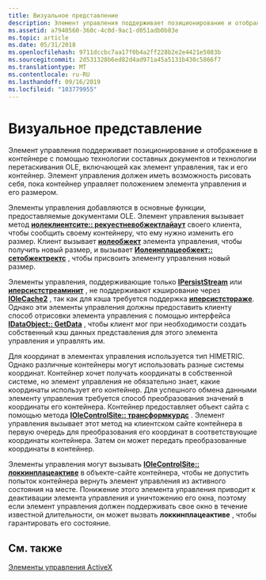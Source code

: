 ```yaml
---
title: Визуальное представление
description: Элемент управления поддерживает позиционирование и отображение в контейнере с помощью технологии составных документов и технологии перетаскивания OLE, включающей как элемент управления, так и его контейнер.
ms.assetid: a7940560-360c-4c0d-9ac1-d051adb0b83e
ms.topic: article
ms.date: 05/31/2018
ms.openlocfilehash: 9711dccbc7aa17f0b4a2ff228b2e2e4421e5083b
ms.sourcegitcommit: 2d531328b6ed82d4ad971a45a5131b430c5866f7
ms.translationtype: MT
ms.contentlocale: ru-RU
ms.lasthandoff: 09/16/2019
ms.locfileid: "103779955"
---
```

# <a name="visual-representation"></a>Визуальное представление

Элемент управления поддерживает позиционирование и отображение в контейнере с помощью технологии составных документов и технологии перетаскивания OLE, включающей как элемент управления, так и его контейнер. Элемент управления должен иметь возможность рисовать себя, пока контейнер управляет положением элемента управления и его размером.

Элементы управления добавляются в основные функции, предоставляемые документами OLE. Элемент управления вызывает метод [**иолеклиентсите:: рекуестневобжектлайаут**](/windows/desktop/api/OleIdl/nf-oleidl-ioleclientsite-requestnewobjectlayout) своего клиента, чтобы сообщить своему контейнеру, что ему нужно изменить его размер. Клиент вызывает [**иолеобжект**](/windows/desktop/api/OleIdl/nf-oleidl-ioleobject-getextent) элемента управления, чтобы получить новый размер, и вызывает [**Иолеинплацеобжект:: сетобжектректс**](/windows/desktop/api/OleIdl/nf-oleidl-ioleinplaceobject-setobjectrects) , чтобы присвоить элементу управления новый размер.

Элементы управления, поддерживающие только [**IPersistStream**](/windows/desktop/api/ObjIdl/nn-objidl-ipersiststream) или [**иперсистстреаминит**](/windows/desktop/api/OCIdl/nn-ocidl-ipersiststreaminit) , не поддерживают кэширование через [**IOleCache2**](/windows/desktop/api/OleIdl/nn-oleidl-iolecache2) , так как для кэша требуется поддержка [**иперсистстораже**](/windows/desktop/api/ObjIdl/nn-objidl-ipersiststorage). Однако эти элементы управления должны предоставить клиенту способ отрисовки элемента управления с помощью интерфейса [**IDataObject:: GetData**](/windows/desktop/api/ObjIdl/nf-objidl-idataobject-getdata) , чтобы клиент мог при необходимости создать собственный кэш данных представления для этого элемента управления и управлять им.

Для координат в элементах управления используется тип HIMETRIC. Однако различные контейнеры могут использовать разные системы координат. Контейнер хочет получать координаты в собственной системе, но элемент управления не обязательно знает, какие координаты использует его контейнер. Для успешного обмена данными элементу управления требуется способ преобразования значений в координаты его контейнера. Контейнер предоставляет объект сайта с помощью метода [**IOleControlSite:: трансформкурдс**](/windows/desktop/api/OCIdl/nf-ocidl-iolecontrolsite-transformcoords) . Элемент управления вызывает этот метод на клиентском сайте контейнера в первую очередь для преобразования его координат в соответствующие координаты контейнера. Затем он может передать преобразованные координаты в контейнер.

Элементы управления могут вызывать [**IOleControlSite:: локкинплацеактиве**](/windows/desktop/api/OCIdl/nf-ocidl-iolecontrolsite-lockinplaceactive) в объекте-сайте контейнера, чтобы не допустить попыток контейнера вернуть элемент управления из активного состояния на месте. Понижение этого элемента управления приводит к деактивации элемента управления и уничтожению его окна, поэтому если элемент управления должен поддерживать свое окно в течение известной длительности, он может вызвать **локкинплацеактиве** , чтобы гарантировать его состояние.

## <a name="related-topics"></a>См. также

<dl> <dt>

[Элементы управления ActiveX](activex-controls.md)
</dt> </dl>

 

 




